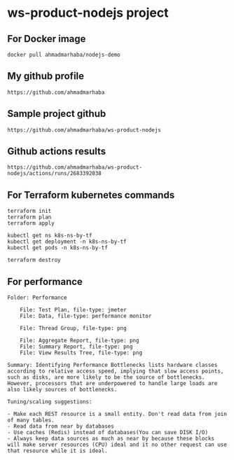 # ws-product-nodejs project

## For Docker image

    docker pull ahmadmarhaba/nodejs-demo

## My github profile

    https://github.com/ahmadmarhaba

## Sample project github

    https://github.com/ahmadmarhaba/ws-product-nodejs

## Github actions results

    https://github.com/ahmadmarhaba/ws-product-nodejs/actions/runs/2683392038

## For Terraform kubernetes commands

    terraform init
    terraform plan
    terraform apply

    kubectl get ns k8s-ns-by-tf
    kubectl get deployment -n k8s-ns-by-tf
    kubectl get pods -n k8s-ns-by-tf

    terraform destroy

## For performance
    
    Folder: Performance

        File: Test Plan, file-type: jmeter
        File: Data, file-type: performance monitor

        File: Thread Group, file-type: png

        File: Aggregate Report, file-type: png
        File: Summary Report, file-type: png
        File: View Results Tree, file-type: png
    
    Summary: Identifying Performance Bottlenecks lists hardware classes according to relative access speed, implying that slow access points, such as disks, are more likely to be the source of bottlenecks. However, processors that are underpowered to handle large loads are also likely sources of bottlenecks.

    Tuning/scaling suggestions:

    - Make each REST resource is a small entity. Don't read data from join of many tables.
    - Read data from near by databases
    - Use caches (Redis) instead of databases(You can save DISK I/O)
    - Always keep data sources as much as near by because these blocks will make server resources (CPU) ideal and it no other request can use that resource while it is ideal.





